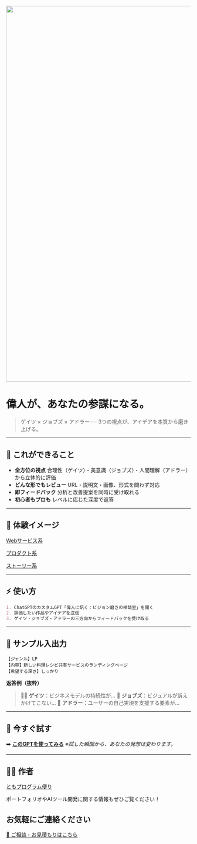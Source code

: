 <p align="center">
<img width="1536" height="1024" alt="偉人の知恵で、アイデアを磨き上げる" src="https://github.com/user-attachments/assets/794d5dbe-bdad-4ce3-9888-18cea388934a" />
  
</p>

# **偉人が、あなたの参謀になる。**

> ゲイツ × ジョブズ × アドラー──
> 3つの視点が、アイデアを本質から磨き上げる。

---

## 🎯 **これができること**

* **全方位の視点**
  合理性（ゲイツ）・美意識（ジョブズ）・人間理解（アドラー）から立体的に評価
* **どんな形でもレビュー**
  URL・説明文・画像、形式を問わず対応
* **即フィードバック**
  分析と改善提案を同時に受け取れる
* **初心者もプロも**
  レベルに応じた深度で返答

---

## 📸 **体験イメージ**
[Webサービス系](https://github.com/TomoProgrammingDayori/great-minds-feedback/blob/main/%E3%82%B9%E3%82%AF%E3%83%AA%E3%83%BC%E3%83%B3%E3%82%B7%E3%83%A7%E3%83%83%E3%83%88/01_web%E3%82%B5%E3%83%BC%E3%83%93%E3%82%B9_%E4%BE%8B.png)

[プロダクト系](https://github.com/TomoProgrammingDayori/great-minds-feedback/blob/main/%E3%82%B9%E3%82%AF%E3%83%AA%E3%83%BC%E3%83%B3%E3%82%B7%E3%83%A7%E3%83%83%E3%83%88/02_%E3%83%97%E3%83%AD%E3%83%80%E3%82%AF%E3%83%88_%E4%BE%8B.png)

[ストーリー系](https://github.com/TomoProgrammingDayori/great-minds-feedback/blob/main/%E3%82%B9%E3%82%AF%E3%83%AA%E3%83%BC%E3%83%B3%E3%82%B7%E3%83%A7%E3%83%83%E3%83%88/03_%E3%82%B9%E3%83%88%E3%83%BC%E3%83%AA%E3%83%BC_%E4%BE%8B.png)


---

## ⚡ **使い方**

```markdown
1. ChatGPTのカスタムGPT「偉人に訊く：ビジョン磨きの相談室」を開く
2. 評価したい作品やアイデアを送信
3. ゲイツ・ジョブズ・アドラーの三方向からフィードバックを受け取る
```

---

## 💬 **サンプル入出力**

```plaintext
【ジャンル】LP
【内容】新しい料理レシピ共有サービスのランディングページ
【希望する深さ】しっかり
```

**返答例（抜粋）**

> 👨‍💼 **ゲイツ**：ビジネスモデルの持続性が…
> 🎨 **ジョブズ**：ビジュアルが訴えかけてこない…
> 🧠 **アドラー**：ユーザーの自己実現を支援する要素が…

---

## 🚀 **今すぐ試す**

➡️ **[このGPTを使ってみる](https://chatgpt.com/g/g-689444dcaed081918af943eff5864b51-wei-ren-nixun-ku-hisiyonmo-kinoxiang-tan-shi)**
*※試した瞬間から、あなたの発想は変わります。*

---

## 🧑‍💻 作者

[ともプログラム便り](https://github.com/TomoProgrammingDayori)

ポートフォリオやAIツール開発に関する情報もぜひご覧ください！


## お気軽にご連絡ください
[📩 ご相談・お見積もりはこちら](mailto:realmadrid71214591@gmail.com)
